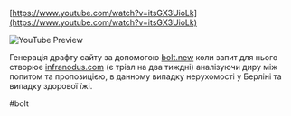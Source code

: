 <!--
date: 2025-01-27T18:22:36
-->


[https://www.youtube.com/watch?v=itsGX3UioLk](https://www.youtube.com/watch?v=itsGX3UioLk)

![YouTube Preview](https://img.youtube.com/vi/itsGX3UioLk/mqdefault.jpg)



Генерація драфту сайту за допомогою [bolt.new](https://bolt.new/)  коли запит для нього створює [infranodus.com](https://infranodus.com/)  (є тріал на два тиждні) аналізуючи диру між попитом та пропозицією, в данному випадку нерухомості у Берліні та випадку здорової їжі.


 #bolt